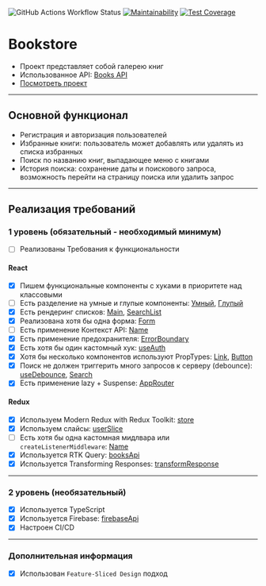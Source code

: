 ![GitHub Actions Workflow Status](https://img.shields.io/github/actions/workflow/status/shahmen2088/astone-project/ci-cd.yaml)
[![Maintainability](https://api.codeclimate.com/v1/badges/36397110a41e3c7148a5/maintainability)](https://codeclimate.com/github/shahmen2088/astone-project/maintainability)
[![Test Coverage](https://api.codeclimate.com/v1/badges/36397110a41e3c7148a5/test_coverage)](https://codeclimate.com/github/shahmen2088/astone-project/test_coverage)

# Bookstore

- Проект представляет собой галерею книг
- Использованное API: [Books API](https://developers.google.com/books?hl=en)
- [Посмотреть проект]()

---

## Основной функционал

- Регистрация и авторизация пользователей
- Избранные книги: пользователь может добавлять или удалять из списка избранных
- Поиск по названию книг, выпадающее меню с книгами
- История поиска: сохранение даты и поискового запроса, возможность перейти на страницу поиска или удалить запрос

---

## Реализация требований

### 1 уровень (обязательный - необходимый минимум)

- [ ] Реализованы Требования к функциональности

#### React

- [x] Пишем функциональные компоненты c хуками в приоритете над классовыми
- [ ] Есть разделение на умные и глупые компоненты: [Умный](), [Глупый]()
- [x] Есть рендеринг списков: [Main](src/pages/MainPage/MainPage.tsx), [SearchList](src/features/SearchList/SearchList.tsx)
- [x] Реализована хотя бы одна форма: [Form](src/shared/UI/Form/Form.tsx)
- [ ] Есть применение Контекст API: [Name]()
- [x] Есть применение предохранителя: [ErrorBoundary](src/app/router/app-router.tsx)
- [x] Есть хотя бы один кастомный хук: [useAuth](src/shared/hook/useAuth.ts)
- [x] Хотя бы несколько компонентов используют PropTypes: [Link](src/entities/Card/Card.tsx), [Button](src/shared/UI/Form/Form.tsx)
- [x] Поиск не должен триггерить много запросов к серверу (debounce): [useDebounce](src/shared/hook/useDebounce.tsx), [Search](src/features/Search/Search.tsx)
- [x] Есть применение lazy + Suspense: [AppRouter](src/app/router/app-router.tsx)

#### Redux

- [x] Используем Modern Redux with Redux Toolkit: [store](src/app/providers/store/store.ts)
- [x] Используем слайсы: [userSlice](src/shared/reducers/slices/userSlice.ts)
- [ ] Есть хотя бы одна кастомная мидлвара или `createListenerMiddleware`: [Name]()
- [x] Используется RTK Query: [booksApi](src/shared/api/booksApi.ts)
- [x] Используется Transforming Responses: [transformResponse](src/shared/api/booksApi.ts)

---

### 2 уровень (необязательный)

- [x] Используется TypeScript
- [x] Используется Firebase: [firebaseApi](src/app/firebase/firebase.ts)
- [x] Настроен CI/CD

---

### Дополнительная информация

- [x] Использован `Feature-Sliced Design` подход
